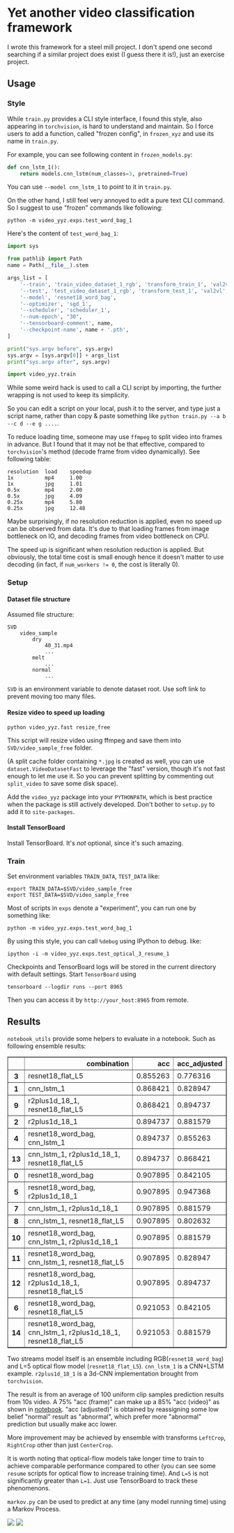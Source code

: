 # Yet another video classification framework

I wrote this framework for a steel mill project. I don't spend one second searching if a similar project does exist (I guess there it is!), just an exercise project.

## Usage

### Style

While `train.py` provides a CLI style interface, I found this style, also appearing in `torchvision`, is hard to understand and maintain. So I force users to add a function, called "frozen config", in `frozen_xyz` and use its name in `train.py`.

For example, you can see following content in `frozen_models.py`:

```python
def cnn_lstm_1():
    return models.cnn_lstm(num_classes=3, pretrained=True)
```

You can use `--model cnn_lstm_1` to point to it in `train.py`.

On the other hand, I still feel very annoyed to edit a pure text CLI command. So I suggest to use "frozen" commands like following:

```
python -m video_yyz.exps.test_word_bag_1
```

Here's the content of `test_word_bag_1`:

```python
import sys

from pathlib import Path
name = Path(__file__).stem

args_list = [
    '--train', 'train_video_dataset_1_rgb', 'transform_train_1', 'val2vl', 'video_random_2',
    '--test', 'test_video_dataset_1_rgb', 'transform_test_1', 'val2vl', 'video_uniform_2',
    '--model', 'resnet18_word_bag',
    '--optimizer', 'sgd_1',
    '--scheduler', 'scheduler_1',
    '--num-epoch', "30",
    '--tensorboard-comment', name,
    '--checkpoint-name', name + '.pth',
]

print("sys.argv before", sys.argv)
sys.argv = [sys.argv[0]] + args_list
print("sys.argv after", sys.argv)

import video_yyz.train
```

While some weird hack is used to call a CLI script by importing, the further wrapping is not used to keep its simplicity.

So you can edit a script on your local, push it to the server, and type just a script name, rather than copy & paste something like `python train.py --a b --c d --e g ....`.

To reduce loading time, someone may use `ffmpeg` to split video into frames in advance. But I found that it may not be that effective, compared to `torchvision`'s method (decode frame from video dynamically). See following table:

```
resolution  load    speedup
1x          mp4     1.00
1x          jpg     1.01
0.5x        mp4     2.00
0.5x        jpg     4.09
0.25x       mp4     5.80
0.25x       jpg     12.48
```

Maybe surprisingly, if no resolution reduction is applied, even no speed up can be observed from data. It's due to that loading frames from image bottleneck on IO, and decoding frames from video bottleneck on CPU.

The speed up is significant when resolution reduction is applied. But obviously, the total time cost is small enough hence it doesn't matter to use decoding (in fact, if `num_workers != 0`, the cost is literally 0).

### Setup

#### Dataset file structure

Assumed file structure:

```
SVD
    video_sample
        dry
            40_31.mp4
            ...
        melt
            ...
        normal
            ...
```

`SVD` is an environment variable to denote dataset root. Use soft link to prevent  moving too many files.

#### Resize video to speed up loading

```shell
python video_yyz.fast resize_free
```

This script will resize video using ffmpeg and save them into `SVD/video_sample_free` folder.

(A split cache folder containing `*.jpg` is created as well, you can use `dataset.VideoDatasetFast` to leverage the "fast" version, though it's not fast enough to let me use it. So you can prevent splitting by commenting out `split_video` to save some disk space).

Add the `video_yyz` package into your `PYTHONPATH`, which is best practice when the package is still actively developed. Don't bother to `setup.py` to add it to `site-packages`.  

#### Install TensorBoard

Install TensorBoard. It's *not* optional, since it's such amazing.

### Train

Set environment variables `TRAIN_DATA`, `TEST_DATA` like:

```shell
export TRAIN_DATA=$SVD/video_sample_free
export TEST_DATA=$SVD/video_sample_free
```

Most of scripts in `exps` denote a "experiment", you can run one by something like:

```shell
python -m video_yyz.exps.test_word_bag_1
```

By using this style, you can call `%debug` using IPython to debug. like:

```
ipython -i -m video_yyz.exps.test_optical_3_resume_1
```

Checkpoints and TensorBoard logs will be stored in the current directory with default settings. Start `TensorBoard` using

```shell
tensorboard --logdir runs --port 8965
```

Then you can access it by `http://your_host:8965` from remote. 

## Results

`notebook_utils` provide some helpers to evaluate in a notebook. Such as following ensemble results:

<table border="1" class="dataframe">
  <thead>
    <tr style="text-align: right;">
      <th></th>
      <th>combination</th>
      <th>acc</th>
      <th>acc_adjusted</th>
    </tr>
  </thead>
  <tbody>
    <tr>
      <th>3</th>
      <td>resnet18_flat_L5</td>
      <td>0.855263</td>
      <td>0.776316</td>
    </tr>
    <tr>
      <th>1</th>
      <td>cnn_lstm_1</td>
      <td>0.868421</td>
      <td>0.828947</td>
    </tr>
    <tr>
      <th>9</th>
      <td>r2plus1d_18_1, resnet18_flat_L5</td>
      <td>0.868421</td>
      <td>0.894737</td>
    </tr>
    <tr>
      <th>2</th>
      <td>r2plus1d_18_1</td>
      <td>0.894737</td>
      <td>0.881579</td>
    </tr>
    <tr>
      <th>4</th>
      <td>resnet18_word_bag, cnn_lstm_1</td>
      <td>0.894737</td>
      <td>0.855263</td>
    </tr>
    <tr>
      <th>13</th>
      <td>cnn_lstm_1, r2plus1d_18_1, resnet18_flat_L5</td>
      <td>0.894737</td>
      <td>0.868421</td>
    </tr>
    <tr>
      <th>0</th>
      <td>resnet18_word_bag</td>
      <td>0.907895</td>
      <td>0.842105</td>
    </tr>
    <tr>
      <th>5</th>
      <td>resnet18_word_bag, r2plus1d_18_1</td>
      <td>0.907895</td>
      <td>0.947368</td>
    </tr>
    <tr>
      <th>7</th>
      <td>cnn_lstm_1, r2plus1d_18_1</td>
      <td>0.907895</td>
      <td>0.881579</td>
    </tr>
    <tr>
      <th>8</th>
      <td>cnn_lstm_1, resnet18_flat_L5</td>
      <td>0.907895</td>
      <td>0.802632</td>
    </tr>
    <tr>
      <th>10</th>
      <td>resnet18_word_bag, cnn_lstm_1, r2plus1d_18_1</td>
      <td>0.907895</td>
      <td>0.881579</td>
    </tr>
    <tr>
      <th>11</th>
      <td>resnet18_word_bag, cnn_lstm_1, resnet18_flat_L5</td>
      <td>0.907895</td>
      <td>0.828947</td>
    </tr>
    <tr>
      <th>12</th>
      <td>resnet18_word_bag, r2plus1d_18_1, resnet18_flat_L5</td>
      <td>0.907895</td>
      <td>0.894737</td>
    </tr>
    <tr>
      <th>6</th>
      <td>resnet18_word_bag, resnet18_flat_L5</td>
      <td>0.921053</td>
      <td>0.842105</td>
    </tr>
    <tr>
      <th>14</th>
      <td>resnet18_word_bag, cnn_lstm_1, r2plus1d_18_1, resnet18_flat_L5</td>
      <td>0.921053</td>
      <td>0.881579</td>
    </tr>
  </tbody>
</table>

<!-- Export this table using `print(df_sorted.to_html())`), greet formating tool pandas! (pandas: ??? -->

Two streams model itself is an ensemble including RGB(`resnet18_word_bag`) and L=5 optical flow model (`resnet18_flat_L5`). `cnn_lstm_1` is a CNN+LSTM example. `r2plus1d_18_1` is a 3d-CNN implementation brought from `torchvision`.

The result is from an average of 100 uniform clip samples prediction results from 10s video. A 75% "acc (frame)" can make up a 85% "acc (video)" as shown in [notebook](https://gist.github.com/yiyuezhuo/29d227880473183a090dc77022706fe8). "acc (adjusted)" is obtained by reassigning some low belief "normal" result as "abnormal", which prefer more "abnormal" prediction but usually make acc lower.

More improvement may be achieved by ensemble with transforms `LeftCrop`, `RightCrop` other than just `CenterCrop`.

It is worth noting that optical-flow models take longer time to train to achieve comparable performance compared to other (you can see some `resume` scripts for optical flow to increase training time). And `L=5` is not significantly greater than `L=1`. Just use TensorBoard to track these phenomenons.

`markov.py` can be used to predict at any time (any model running time) using a Markov Process.

<img src="https://pbs.twimg.com/media/EQEr3ZiUcAAIVhB?format=png&name=small">
<img src="https://pbs.twimg.com/media/EQEr3ZjUwAAsp8D?format=png&name=small">


